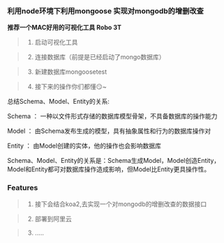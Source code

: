 ### 利用node环境下利用mongoose 实现对mongodb的增删改查 

**推荐一个MAC好用的可视化工具 Robo 3T**

> 1. 启动可视化工具

> 2. 连接数据库（前提是已经启动了mongo数据库）

> 3. 新建数据库mongoosetest

> 4. 接下来的操作你们都懂😏~

总结Schema、Model、Entity的关系:

Schema ： 一种以文件形式存储的数据库模型骨架，不具备数据库的操作能力

Model ： 由Schema发布生成的模型，具有抽象属性和行为的数据库操作对

Entity ： 由Model创建的实体，他的操作也会影响数据库

Schema、Model、Entity的关系是：Schema生成Model，Model创造Entity，Model和Entity都可对数据库操作造成影响，但Model比Entity更具操作性。

### Features
> 1. 接下会结合koa2,去实现一个对mongodb的增删改查的数据接口

> 2. 部署到阿里云

> 3. .....
